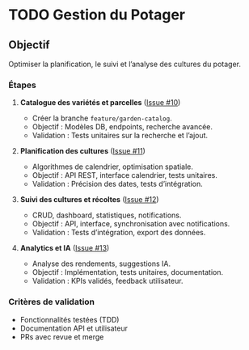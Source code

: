 # TODO Gestion du Potager

## Objectif
Optimiser la planification, le suivi et l’analyse des cultures du potager.

### Étapes
1. **Catalogue des variétés et parcelles** ([Issue #10](https://github.com/MrRaph/Bloomzy/issues/10))
   - Créer la branche `feature/garden-catalog`.
   - Objectif : Modèles DB, endpoints, recherche avancée.
   - Validation : Tests unitaires sur la recherche et l’ajout.

2. **Planification des cultures** ([Issue #11](https://github.com/MrRaph/Bloomzy/issues/11))
   - Algorithmes de calendrier, optimisation spatiale.
   - Objectif : API REST, interface calendrier, tests unitaires.
   - Validation : Précision des dates, tests d’intégration.

3. **Suivi des cultures et récoltes** ([Issue #12](https://github.com/MrRaph/Bloomzy/issues/12))
   - CRUD, dashboard, statistiques, notifications.
   - Objectif : API, interface, synchronisation avec notifications.
   - Validation : Tests d’intégration, export des données.

4. **Analytics et IA** ([Issue #13](https://github.com/MrRaph/Bloomzy/issues/13))
   - Analyse des rendements, suggestions IA.
   - Objectif : Implémentation, tests unitaires, documentation.
   - Validation : KPIs validés, feedback utilisateur.

### Critères de validation
- Fonctionnalités testées (TDD)
- Documentation API et utilisateur
- PRs avec revue et merge
